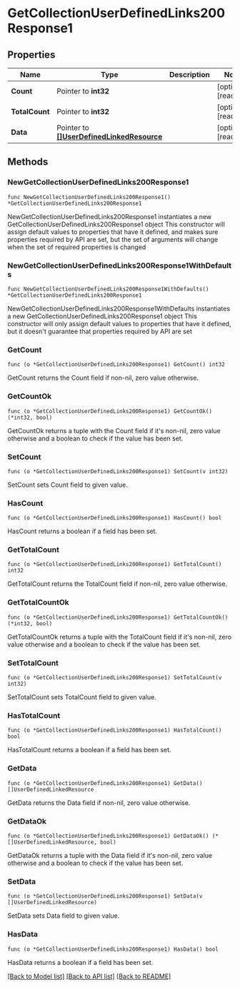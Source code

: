 # GetCollectionUserDefinedLinks200Response1

## Properties

Name | Type | Description | Notes
------------ | ------------- | ------------- | -------------
**Count** | Pointer to **int32** |  | [optional] [readonly] 
**TotalCount** | Pointer to **int32** |  | [optional] [readonly] 
**Data** | Pointer to [**[]UserDefinedLinkedResource**](UserDefinedLinkedResource.md) |  | [optional] [readonly] 

## Methods

### NewGetCollectionUserDefinedLinks200Response1

`func NewGetCollectionUserDefinedLinks200Response1() *GetCollectionUserDefinedLinks200Response1`

NewGetCollectionUserDefinedLinks200Response1 instantiates a new GetCollectionUserDefinedLinks200Response1 object
This constructor will assign default values to properties that have it defined,
and makes sure properties required by API are set, but the set of arguments
will change when the set of required properties is changed

### NewGetCollectionUserDefinedLinks200Response1WithDefaults

`func NewGetCollectionUserDefinedLinks200Response1WithDefaults() *GetCollectionUserDefinedLinks200Response1`

NewGetCollectionUserDefinedLinks200Response1WithDefaults instantiates a new GetCollectionUserDefinedLinks200Response1 object
This constructor will only assign default values to properties that have it defined,
but it doesn't guarantee that properties required by API are set

### GetCount

`func (o *GetCollectionUserDefinedLinks200Response1) GetCount() int32`

GetCount returns the Count field if non-nil, zero value otherwise.

### GetCountOk

`func (o *GetCollectionUserDefinedLinks200Response1) GetCountOk() (*int32, bool)`

GetCountOk returns a tuple with the Count field if it's non-nil, zero value otherwise
and a boolean to check if the value has been set.

### SetCount

`func (o *GetCollectionUserDefinedLinks200Response1) SetCount(v int32)`

SetCount sets Count field to given value.

### HasCount

`func (o *GetCollectionUserDefinedLinks200Response1) HasCount() bool`

HasCount returns a boolean if a field has been set.

### GetTotalCount

`func (o *GetCollectionUserDefinedLinks200Response1) GetTotalCount() int32`

GetTotalCount returns the TotalCount field if non-nil, zero value otherwise.

### GetTotalCountOk

`func (o *GetCollectionUserDefinedLinks200Response1) GetTotalCountOk() (*int32, bool)`

GetTotalCountOk returns a tuple with the TotalCount field if it's non-nil, zero value otherwise
and a boolean to check if the value has been set.

### SetTotalCount

`func (o *GetCollectionUserDefinedLinks200Response1) SetTotalCount(v int32)`

SetTotalCount sets TotalCount field to given value.

### HasTotalCount

`func (o *GetCollectionUserDefinedLinks200Response1) HasTotalCount() bool`

HasTotalCount returns a boolean if a field has been set.

### GetData

`func (o *GetCollectionUserDefinedLinks200Response1) GetData() []UserDefinedLinkedResource`

GetData returns the Data field if non-nil, zero value otherwise.

### GetDataOk

`func (o *GetCollectionUserDefinedLinks200Response1) GetDataOk() (*[]UserDefinedLinkedResource, bool)`

GetDataOk returns a tuple with the Data field if it's non-nil, zero value otherwise
and a boolean to check if the value has been set.

### SetData

`func (o *GetCollectionUserDefinedLinks200Response1) SetData(v []UserDefinedLinkedResource)`

SetData sets Data field to given value.

### HasData

`func (o *GetCollectionUserDefinedLinks200Response1) HasData() bool`

HasData returns a boolean if a field has been set.


[[Back to Model list]](../README.md#documentation-for-models) [[Back to API list]](../README.md#documentation-for-api-endpoints) [[Back to README]](../README.md)


